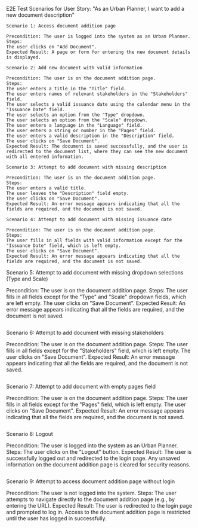 E2E Test Scenarios for User Story: "As an Urban Planner, I want to add a new document description"

````
Scenario 1: Access document addition page

Precondition: The user is logged into the system as an Urban Planner.
Steps:
The user clicks on "Add Document".
Expected Result: A page or form for entering the new document details is displayed.
````
```
Scenario 2: Add new document with valid information

Precondition: The user is on the document addition page.
Steps:
The user enters a title in the "Title" field.
The user enters names of relevant stakeholders in the "Stakeholders" field.
The user selects a valid issuance date using the calendar menu in the "Issuance Date" field.
The user selects an option from the "Type" dropdown.
The user selects an option from the "Scale" dropdown.
The user enters a language in the "Language" field.
The user enters a string or number in the "Pages" field.
The user enters a valid description in the "Description" field.
The user clicks on "Save Document".
Expected Result: The document is saved successfully, and the user is redirected to the document list, where they can see the new document with all entered information.
```
```
Scenario 3: Attempt to add document with missing description

Precondition: The user is on the document addition page.
Steps:
The user enters a valid title.
The user leaves the "Description" field empty.
The user clicks on "Save Document".
Expected Result: An error message appears indicating that all the fields are required, and the document is not saved.
```
```
Scenario 4: Attempt to add document with missing issuance date

Precondition: The user is on the document addition page.
Steps:
The user fills in all fields with valid information except for the "Issuance Date" field, which is left empty.
The user clicks on "Save Document".
Expected Result: An error message appears indicating that all the fields are required, and the document is not saved.
```
Scenario 5: Attempt to add document with missing dropdown selections (Type and Scale)

Precondition: The user is on the document addition page.
Steps:
The user fills in all fields except for the "Type" and "Scale" dropdown fields, which are left empty.
The user clicks on "Save Document".
Expected Result: An error message appears indicating that all the fields are required, and the document is not saved.
```
```
Scenario 6: Attempt to add document with missing stakeholders

Precondition: The user is on the document addition page.
Steps:
The user fills in all fields except for the "Stakeholders" field, which is left empty.
The user clicks on "Save Document".
Expected Result: An error message appears indicating that all the fields are required, and the document is not saved.
```
```
Scenario 7: Attempt to add document with empty pages field

Precondition: The user is on the document addition page.
Steps:
The user fills in all fields except for the "Pages" field, which is left empty.
The user clicks on "Save Document".
Expected Result: An error message appears indicating that all the fields are required, and the document is not saved.
```
```
Scenario 8: Logout

Precondition: The user is logged into the system as an Urban Planner.
Steps:
The user clicks on the "Logout" button.
Expected Result: The user is successfully logged out and redirected to the login page. Any unsaved information on the document addition page is cleared for security reasons.
```
```
Scenario 9: Attempt to access document addition page without login

Precondition: The user is not logged into the system.
Steps:
The user attempts to navigate directly to the document addition page (e.g., by entering the URL).
Expected Result: The user is redirected to the login page and prompted to log in. Access to the document addition page is restricted until the user has logged in successfully.
```